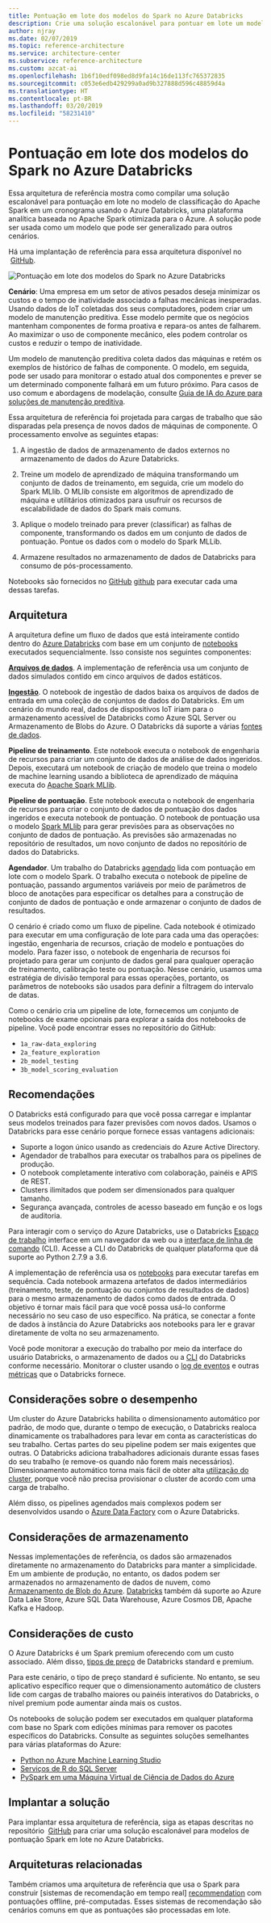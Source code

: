 ```yaml
---
title: Pontuação em lote dos modelos do Spark no Azure Databricks
description: Crie uma solução escalonável para pontuar em lote um modelo de classificação do Apache Spark usando o Azure Databricks.
author: njray
ms.date: 02/07/2019
ms.topic: reference-architecture
ms.service: architecture-center
ms.subservice: reference-architecture
ms.custom: azcat-ai
ms.openlocfilehash: 1b6f10edf098ed8d9fa14c16de113fc765372835
ms.sourcegitcommit: c053e6edb429299a0ad9b327888d596c48859d4a
ms.translationtype: HT
ms.contentlocale: pt-BR
ms.lasthandoff: 03/20/2019
ms.locfileid: "58231410"
---
```

# <a name="batch-scoring-of-spark-models-on-azure-databricks"></a>Pontuação em lote dos modelos do Spark no Azure Databricks

Essa arquitetura de referência mostra como compilar uma solução escalonável para pontuação em lote no modelo de classificação do Apache Spark em um cronograma usando o Azure Databricks, uma plataforma analítica baseada no Apache Spark otimizada para o Azure. A solução pode ser usada como um modelo que pode ser generalizado para outros cenários.

Há uma implantação de referência para essa arquitetura disponível no  [GitHub][github].

![Pontuação em lote dos modelos do Spark no Azure Databricks](./_images/batch-scoring-spark.png)

**Cenário**: Uma empresa em um setor de ativos pesados deseja minimizar os custos e o tempo de inatividade associado a falhas mecânicas inesperadas. Usando dados de IoT coletadas dos seus computadores, podem criar um modelo de manutenção preditiva. Esse modelo permite que os negócios mantenham componentes de forma proativa e repara-os antes de falharem. Ao maximizar o uso de componente mecânico, eles podem controlar os custos e reduzir o tempo de inatividade.

Um modelo de manutenção preditiva coleta dados das máquinas e retém os exemplos de histórico de falhas de componente. O modelo, em seguida, pode ser usado para monitorar o estado atual dos componentes e prever se um determinado componente falhará em um futuro próximo. Para casos de uso comum e abordagens de modelação, consulte [Guia de IA do Azure para soluções de manutenção preditiva][ai-guide].

Essa arquitetura de referência foi projetada para cargas de trabalho que são disparadas pela presença de novos dados de máquinas de componente. O processamento envolve as seguintes etapas:

1. A ingestão de dados de armazenamento de dados externos no armazenamento de dados do Azure Databricks.

2. Treine um modelo de aprendizado de máquina transformando um conjunto de dados de treinamento, em seguida, crie um modelo do Spark MLlib. O MLlib consiste em algoritmos de aprendizado de máquina e utilitários otimizados para usufruir os recursos de escalabilidade de dados do Spark mais comuns.

3. Aplique o modelo treinado para prever (classificar) as falhas de componente, transformando os dados em um conjunto de dados de pontuação. Pontue os dados com o modelo do Spark MLLib.

4. Armazene resultados no armazenamento de dados de Databricks para consumo de pós-processamento.

Notebooks são fornecidos no [GitHub] [ github] para executar cada uma dessas tarefas.

## <a name="architecture"></a>Arquitetura

A arquitetura define um fluxo de dados que está inteiramente contido dentro do [Azure Databricks][databricks] com base em um conjunto de [notebooks][notebooks] executados sequencialmente. Isso consiste nos seguintes componentes:

**[Arquivos de dados][github]**. A implementação de referência usa um conjunto de dados simulados contido em cinco arquivos de dados estáticos.

**[Ingestão][notebooks]**. O notebook de ingestão de dados baixa os arquivos de dados de entrada em uma coleção de conjuntos de dados do Databricks. Em um cenário do mundo real, dados de dispositivos IoT iriam para o armazenamento acessível de Databricks como Azure SQL Server ou Armazenamento de Blobs do Azure. O Databricks dá suporte a várias [fontes de dados][data-sources].

**Pipeline de treinamento**. Este notebook executa o notebook de engenharia de recursos para criar um conjunto de dados de análise de dados ingeridos. Depois, executará um notebook de criação de modelo que treina o modelo de machine learning usando a biblioteca de aprendizado de máquina executa do [Apache Spark MLlib][mllib].

**Pipeline de pontuação**. Este notebook executa o notebook de engenharia de recursos para criar o conjunto de dados de pontuação dos dados ingeridos e executa notebook de pontuação. O notebook de pontuação usa o modelo [Spark MLlib][mllib-spark] para gerar previsões para as observações no conjunto de dados de pontuação. As previsões são armazenadas no repositório de resultados, um novo conjunto de dados no repositório de dados do Databricks.

**Agendador**. Um trabalho do Databricks [agendado][job] lida com pontuação em lote com o modelo Spark. O trabalho executa o notebook de pipeline de pontuação, passando argumentos variáveis por meio de parâmetros de bloco de anotações para especificar os detalhes para a construção de conjunto de dados de pontuação e onde armazenar o conjunto de dados de resultados.

O cenário é criado como um fluxo de pipeline. Cada notebook é otimizado para executar em uma configuração de lote para cada uma das operações: ingestão, engenharia de recursos, criação de modelo e pontuações do modelo. Para fazer isso, o notebook de engenharia de recursos foi projetado para gerar um conjunto de dados geral para qualquer operação de treinamento, calibração teste ou pontuação. Nesse cenário, usamos uma estratégia de divisão temporal para essas operações, portanto, os parâmetros de notebooks são usados para definir a filtragem do intervalo de datas.

Como o cenário cria um pipeline de lote, fornecemos um conjunto de notebooks de exame opcionais para explorar a saída dos notebooks de pipeline. Você pode encontrar esses no repositório do GitHub:

- `1a_raw-data_exploring`
- `2a_feature_exploration`
- `2b_model_testing`
- `3b_model_scoring_evaluation`

## <a name="recommendations"></a>Recomendações

O Databricks está configurado para que você possa carregar e implantar seus modelos treinados para fazer previsões com novos dados. Usamos o Databricks para esse cenário porque fornece essas vantagens adicionais:

- Suporte a logon único usando as credenciais do Azure Active Directory.
- Agendador de trabalhos para executar os trabalhos para os pipelines de produção.
- O notebook completamente interativo com colaboração, painéis e APIS de REST.
- Clusters ilimitados que podem ser dimensionados para qualquer tamanho.
- Segurança avançada, controles de acesso baseado em função e os logs de auditoria.

Para interagir com o serviço do Azure Databricks, use o Databricks [Espaço de trabalho][workspace] interface em um navegador da web ou a [interface de linha de comando][cli] (CLI). Acesse a CLI do Databricks de qualquer plataforma que dá suporte ao Python 2.7.9 a 3.6.

A implementação de referência usa os [notebooks][notebooks] para executar tarefas em sequência. Cada notebook armazena artefatos de dados intermediários (treinamento, teste, de pontuação ou conjuntos de resultados de dados) para o mesmo armazenamento de dados como dados de entrada. O objetivo é tornar mais fácil para que você possa usá-lo conforme necessário no seu caso de uso específico. Na prática, se conectar a fonte de dados à instância do Azure Databricks aos notebooks para ler e gravar diretamente de volta no seu armazenamento.

Você pode monitorar a execução do trabalho por meio da interface do usuário Databricks, o armazenamento de dados ou a [CLI][cli] do Databricks conforme necessário. Monitorar o cluster usando o [log de eventos][log] e outras [métricas][ metrics] que o Databricks fornece.

## <a name="performance-considerations"></a>Considerações sobre o desempenho

Um cluster do Azure Databricks habilita o dimensionamento automático por padrão, de modo que, durante o tempo de execução, o Databricks realoca dinamicamente os trabalhadores para levar em conta as características do seu trabalho. Certas partes do seu pipeline podem ser mais exigentes que outras. O Databricks adiciona trabalhadores adicionais durante essas fases do seu trabalho (e remove-os quando não forem mais necessários). Dimensionamento automático torna mais fácil de obter alta [utilização do cluster][cluster], porque você não precisa provisionar o cluster de acordo com uma carga de trabalho.

Além disso, os pipelines agendados mais complexos podem ser desenvolvidos usando o [Azure Data Factory][adf] com o Azure Databricks.

## <a name="storage-considerations"></a>Considerações de armazenamento

Nessas implementações de referência, os dados são armazenados diretamente no armazenamento do Databricks para manter a simplicidade. Em um ambiente de produção, no entanto, os dados podem ser armazenados no armazenamento de dados de nuvem, como [Armazenamento de Blob do Azure][blob]. [Databricks][databricks-connect] também dá suporte ao Azure Data Lake Store, Azure SQL Data Warehouse, Azure Cosmos DB, Apache Kafka e Hadoop.

## <a name="cost-considerations"></a>Considerações de custo

O Azure Databricks é um Spark premium oferecendo com um custo associado. Além disso, [tipos de preço][pricing] de Databricks standard e premium.

Para este cenário, o tipo de preço standard é suficiente. No entanto, se seu aplicativo específico requer que o dimensionamento automático de clusters lide com cargas de trabalho maiores ou painéis interativos do Databricks, o nível premium pode aumentar ainda mais os custos.

Os notebooks de solução podem ser executados em qualquer plataforma com base no Spark com edições mínimas para remover os pacotes específicos do Databricks. Consulte as seguintes soluções semelhantes para várias plataformas do Azure:

- [Python no Azure Machine Learning Studio][python-aml]
- [Serviços de R do SQL Server][sql-r]
- [PySpark em uma Máquina Virtual de Ciência de Dados do Azure][py-dvsm]

## <a name="deploy-the-solution"></a>Implantar a solução

Para implantar essa arquitetura de referência, siga as etapas descritas no repositório  [GitHub][github] para criar uma solução escalonável para modelos de pontuação Spark em lote no Azure Databricks.

## <a name="related-architectures"></a>Arquiteturas relacionadas

Também criamos uma arquitetura de referência que usa o Spark para construir [sistemas de recomendação em tempo real] [ recommendation] com pontuações offline, pré-computadas. Esses sistemas de recomendação são cenários comuns em que as pontuações são processadas em lote.

[adf]: https://azure.microsoft.com/blog/operationalize-azure-databricks-notebooks-using-data-factory/
[ai-guide]: /azure/machine-learning/team-data-science-process/cortana-analytics-playbook-predictive-maintenance
[blob]: https://docs.databricks.com/spark/latest/data-sources/azure/azure-storage.html
[cli]: https://docs.databricks.com/user-guide/dev-tools/databricks-cli.html
[cluster]: https://docs.azuredatabricks.net/user-guide/clusters/sizing.html
[databricks]: /azure/azure-databricks/
[databricks-connect]: /azure/azure-databricks/databricks-connect-to-data-sources
[data-sources]: https://docs.databricks.com/spark/latest/data-sources/index.html
[github]: https://github.com/Azure/BatchSparkScoringPredictiveMaintenance
[job]: https://docs.databricks.com/user-guide/jobs.html
[log]: https://docs.databricks.com/user-guide/clusters/event-log.html
[metrics]: https://docs.databricks.com/user-guide/clusters/metrics.html
[mllib]: https://docs.databricks.com/spark/latest/mllib/index.html
[mllib-spark]: https://docs.databricks.com/spark/latest/mllib/index.html#apache-spark-mllib
[notebooks]: https://docs.databricks.com/user-guide/notebooks/index.html
[pricing]: https://azure.microsoft.com/en-us/pricing/details/databricks/
[python-aml]: https://gallery.azure.ai/Notebook/Predictive-Maintenance-Modelling-Guide-Python-Notebook-1
[py-dvsm]: https://gallery.azure.ai/Tutorial/Predictive-Maintenance-using-PySpark
[recommendation]: /azure/architecture/reference-architectures/ai/real-time-recommendation
[sql-r]: https://gallery.azure.ai/Tutorial/Predictive-Maintenance-Modeling-Guide-using-SQL-R-Services-1
[workspace]: https://docs.databricks.com/user-guide/workspace.html
